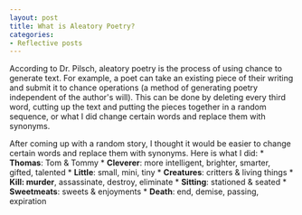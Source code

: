 ```yaml
---
layout: post
title: What is Aleatory Poetry?
categories:
- Reflective posts
---
```

According to Dr. Pilsch, aleatory poetry is the process of using chance to generate text. For example, a poet can take an existing piece of their writing and submit it to chance operations (a method of generating poetry independent of the author's will). This can be done by deleting every third word, cutting up the text and putting the pieces together in a random sequence, or what I did change certain words and replace them with synonyms. 
<br/>

After coming up with a random story, I thought it would be easier to change certain words and replace them with synonyms. Here is what I did: 
  	* **Thomas**: Tom & Tommy
	* **Cleverer**: more intelligent, brighter, smarter, gifted, talented 
	* **Little**: small, mini, tiny
	* **Creatures**: critters & living things 
	* **Kill: murder**, assassinate, destroy, eliminate 
	* **Sitting**: stationed & seated 
	* **Sweetmeats**: sweets & enjoyments 
 	* **Death**: end, demise, passing, expiration 
